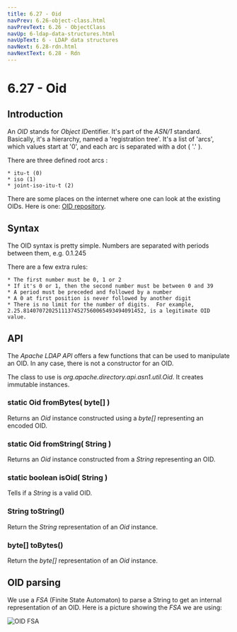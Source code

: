 ```yaml
---
title: 6.27 - Oid
navPrev: 6.26-object-class.html
navPrevText: 6.26 - ObjectClass
navUp: 6-ldap-data-structures.html
navUpText: 6 - LDAP data structures
navNext: 6.28-rdn.html
navNextText: 6.28 - Rdn
---
```


# 6.27 - Oid

## Introduction

An *OID* stands for *Object* *ID*entifier. It's part of the *ASN/1*  standard. Basically, it's a hierarchy, named a 'registration tree'. It's a list of 'arcs', which values start at '0', and each arc is separated with a dot ( '.' ).

There are three defined root arcs :

    * itu-t (0)
    * iso (1)
    * joint-iso-itu-t (2) 

There are some places on the internet where one can look at the existing OIDs. Here is one: [OID repository](http://www.oid-info.com/cgi-bin/display?tree=&see=all).

## Syntax

The OID syntax is pretty simple.  Numbers are separated with periods between them, e.g. 0.1.245

There are a few extra rules:

    * The first number must be 0, 1 or 2
    * If it's 0 or 1, then the second number must be between 0 and 39
    * A period must be preceded and followed by a number
    * A 0 at first position is never followed by another digit
    * There is no limit for the number of digits.  For example, 2.25.81407072025111374527560065493494091452, is a legitimate OID value.

## API

The *Apache LDAP API* offers a few functions that can be used to manipulate an OID. In any case, there is not a constructor for an OID.

The class to use is *org.apache.directory.api.asn1.util.Oid*. It creates immutable instances.

### static Oid fromBytes( byte[] )

Returns an *Oid* instance constructed using a *byte[]* representing an encoded OID.

### static Oid fromString( String )

Returns an *Oid* instance constructed from a *String* representing an OID.

### static boolean isOid( String )

Tells if a *String* is a valid OID.

### String toString()

Return the *String* representation of an *Oid* instance.

### byte[] toBytes()

Return the *byte[]* representation of an *Oid* instance.

## OID parsing

We use a *FSA* (Finite State Automaton) to parse a String to get an internal representation of an OID. Here is a picture showing the *FSA* we are using:

![OID FSA](images/OID-state-automaton.png)
